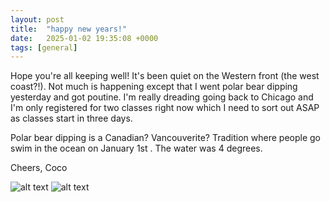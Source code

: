 ```yaml
---
layout: post
title:  "happy new years!"
date:   2025-01-02 19:35:08 +0000
tags: [general] 
---
```

Hope you're all keeping well! It's been quiet on the Western front (the west coast?!). Not much is happening except that I went polar bear dipping yesterday and got poutine. I'm really dreading going back to Chicago and I'm only registered for two classes right now which I need to sort out ASAP as classes start in three days.

Polar bear dipping is a Canadian? Vancouverite? Tradition where people go swim in the ocean on January 1st . The water was 4 degrees.

Cheers,
Coco

![alt text](image.png)
![alt text](image-1.png)